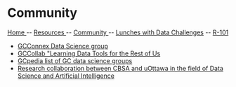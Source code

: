 

# Community

[ Home ](https://IVI-M.github.io/R-Ottawa/) --  [ Resources ](resources.md) -- [ Community ](community.md) -- [Lunches with Data Challenges](meetups.md) -- [ R-101 ](R-101.md)

- [GCConnex Data Science group](https://gcconnex.gc.ca/groups/profile/5394852/data-science-goc)
- [GCCollab "Learning Data Tools for the Rest of Us](https://gcconnex.gc.ca/groups/profile/5394852/data-science-goc)
- [GCpedia list of GC data science groups]()
- [Research collaboration between CBSA and uOttawa in the field of Data Science and Artificial Intelligence](https://www.data-action-lab.com/2020/02/27/research-partnership-started-between-uottawa-and-cbsa-in-the-field-of-artificial-intelligence/)



